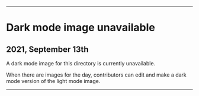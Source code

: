 
***

# Dark mode image unavailable

## 2021, September 13th

A dark mode image for this directory is currently unavailable.

When there are images for the day, contributors can edit and make a dark mode version of the light mode image.

***
